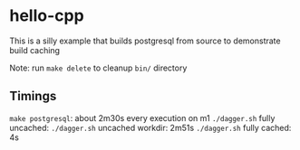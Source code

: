 # hello-cpp

This is a silly example that builds postgresql from source to demonstrate build caching

Note: run `make delete` to cleanup `bin/` directory

## Timings

`make postgresql`: about 2m30s every execution on m1
`./dagger.sh` fully uncached: 
`./dagger.sh` uncached workdir: 2m51s
`./dagger.sh` fully cached: 4s
